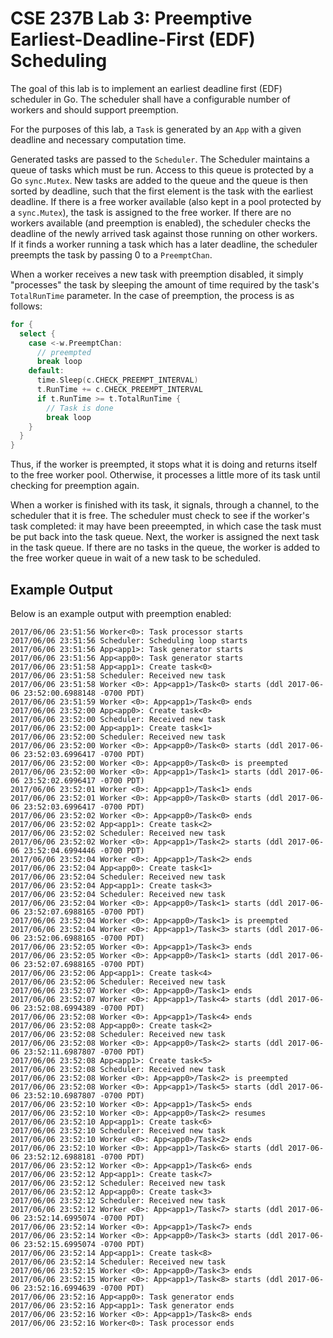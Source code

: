 # CSE 237B Lab 3: Preemptive Earliest-Deadline-First (EDF) Scheduling

The goal of this lab is to implement an earliest deadline first (EDF) scheduler in Go. The scheduler shall have a configurable number of workers and should support preemption.

For the purposes of this lab, a `Task` is generated by an `App` with a given deadline and necessary computation time. 

Generated tasks are passed to the `Scheduler`. The Scheduler maintains a queue of tasks which must be run. Access to this queue is protected by a Go `sync.Mutex`. New tasks are added to the queue and the queue is then sorted by deadline, such that the first element is the task with the earliest deadline. If there is a free worker available (also kept in a pool protected by a `sync.Mutex`), the task is assigned to the free worker. If there are no workers available (and preemption is enabled), the scheduler checks the deadline of the newly arrived task against those running on other workers. If it finds a worker running a task which has a later deadline, the scheduler preempts the task by passing 0 to a `PreemptChan`. 

When a worker receives a new task with preemption disabled, it simply "processes" the task by sleeping the amount of time required by the task's `TotalRunTime` parameter. In the case of preemption, the process is as follows:

```go
for {
  select {
    case <-w.PreemptChan:
      // preempted
      break loop
    default:
      time.Sleep(c.CHECK_PREEMPT_INTERVAL)
      t.RunTime += c.CHECK_PREEMPT_INTERVAL
      if t.RunTime >= t.TotalRunTime {
        // Task is done
        break loop
    }
  }		
}
```

Thus, if the worker is preempted, it stops what it is doing and returns itself to the free worker pool. Otherwise, it processes a little more of its task until checking for preemption again.

When a worker is finished with its task, it signals, through a channel, to the scheduler that it is free. The scheduler must check to see if the worker's task completed: it may have been preeempted, in which case the task must be put back into the task queue. Next, the worker is assigned the next task in the task queue. If there are no tasks in the queue, the worker is added to the free worker queue in wait of a new task to be scheduled.

## Example Output

Below is an example output with preemption enabled:

```
2017/06/06 23:51:56 Worker<0>: Task processor starts
2017/06/06 23:51:56 Scheduler: Scheduling loop starts
2017/06/06 23:51:56 App<app1>: Task generator starts
2017/06/06 23:51:56 App<app0>: Task generator starts
2017/06/06 23:51:58 App<app1>: Create task<0>
2017/06/06 23:51:58 Scheduler: Received new task
2017/06/06 23:51:58 Worker <0>: App<app1>/Task<0> starts (ddl 2017-06-06 23:52:00.6988148 -0700 PDT)
2017/06/06 23:51:59 Worker <0>: App<app1>/Task<0> ends
2017/06/06 23:52:00 App<app0>: Create task<0>
2017/06/06 23:52:00 Scheduler: Received new task
2017/06/06 23:52:00 App<app1>: Create task<1>
2017/06/06 23:52:00 Scheduler: Received new task
2017/06/06 23:52:00 Worker <0>: App<app0>/Task<0> starts (ddl 2017-06-06 23:52:03.6996417 -0700 PDT)
2017/06/06 23:52:00 Worker <0>: App<app0>/Task<0> is preempted
2017/06/06 23:52:00 Worker <0>: App<app1>/Task<1> starts (ddl 2017-06-06 23:52:02.6996417 -0700 PDT)
2017/06/06 23:52:01 Worker <0>: App<app1>/Task<1> ends
2017/06/06 23:52:01 Worker <0>: App<app0>/Task<0> starts (ddl 2017-06-06 23:52:03.6996417 -0700 PDT)
2017/06/06 23:52:02 Worker <0>: App<app0>/Task<0> ends
2017/06/06 23:52:02 App<app1>: Create task<2>
2017/06/06 23:52:02 Scheduler: Received new task
2017/06/06 23:52:02 Worker <0>: App<app1>/Task<2> starts (ddl 2017-06-06 23:52:04.6994446 -0700 PDT)
2017/06/06 23:52:04 Worker <0>: App<app1>/Task<2> ends
2017/06/06 23:52:04 App<app0>: Create task<1>
2017/06/06 23:52:04 Scheduler: Received new task
2017/06/06 23:52:04 App<app1>: Create task<3>
2017/06/06 23:52:04 Scheduler: Received new task
2017/06/06 23:52:04 Worker <0>: App<app0>/Task<1> starts (ddl 2017-06-06 23:52:07.6988165 -0700 PDT)
2017/06/06 23:52:04 Worker <0>: App<app0>/Task<1> is preempted
2017/06/06 23:52:04 Worker <0>: App<app1>/Task<3> starts (ddl 2017-06-06 23:52:06.6988165 -0700 PDT)
2017/06/06 23:52:05 Worker <0>: App<app1>/Task<3> ends
2017/06/06 23:52:05 Worker <0>: App<app0>/Task<1> starts (ddl 2017-06-06 23:52:07.6988165 -0700 PDT)
2017/06/06 23:52:06 App<app1>: Create task<4>
2017/06/06 23:52:06 Scheduler: Received new task
2017/06/06 23:52:07 Worker <0>: App<app0>/Task<1> ends
2017/06/06 23:52:07 Worker <0>: App<app1>/Task<4> starts (ddl 2017-06-06 23:52:08.6994389 -0700 PDT)
2017/06/06 23:52:08 Worker <0>: App<app1>/Task<4> ends
2017/06/06 23:52:08 App<app0>: Create task<2>
2017/06/06 23:52:08 Scheduler: Received new task
2017/06/06 23:52:08 Worker <0>: App<app0>/Task<2> starts (ddl 2017-06-06 23:52:11.6987807 -0700 PDT)
2017/06/06 23:52:08 App<app1>: Create task<5>
2017/06/06 23:52:08 Scheduler: Received new task
2017/06/06 23:52:08 Worker <0>: App<app0>/Task<2> is preempted
2017/06/06 23:52:08 Worker <0>: App<app1>/Task<5> starts (ddl 2017-06-06 23:52:10.6987807 -0700 PDT)
2017/06/06 23:52:10 Worker <0>: App<app1>/Task<5> ends
2017/06/06 23:52:10 Worker <0>: App<app0>/Task<2> resumes
2017/06/06 23:52:10 App<app1>: Create task<6>
2017/06/06 23:52:10 Scheduler: Received new task
2017/06/06 23:52:10 Worker <0>: App<app0>/Task<2> ends
2017/06/06 23:52:10 Worker <0>: App<app1>/Task<6> starts (ddl 2017-06-06 23:52:12.6988181 -0700 PDT)
2017/06/06 23:52:12 Worker <0>: App<app1>/Task<6> ends
2017/06/06 23:52:12 App<app1>: Create task<7>
2017/06/06 23:52:12 Scheduler: Received new task
2017/06/06 23:52:12 App<app0>: Create task<3>
2017/06/06 23:52:12 Scheduler: Received new task
2017/06/06 23:52:12 Worker <0>: App<app1>/Task<7> starts (ddl 2017-06-06 23:52:14.6995074 -0700 PDT)
2017/06/06 23:52:14 Worker <0>: App<app1>/Task<7> ends
2017/06/06 23:52:14 Worker <0>: App<app0>/Task<3> starts (ddl 2017-06-06 23:52:15.6995074 -0700 PDT)
2017/06/06 23:52:14 App<app1>: Create task<8>
2017/06/06 23:52:14 Scheduler: Received new task
2017/06/06 23:52:15 Worker <0>: App<app0>/Task<3> ends
2017/06/06 23:52:15 Worker <0>: App<app1>/Task<8> starts (ddl 2017-06-06 23:52:16.6994639 -0700 PDT)
2017/06/06 23:52:16 App<app0>: Task generator ends
2017/06/06 23:52:16 App<app1>: Task generator ends
2017/06/06 23:52:16 Worker <0>: App<app1>/Task<8> ends
2017/06/06 23:52:16 Worker<0>: Task processor ends
```

